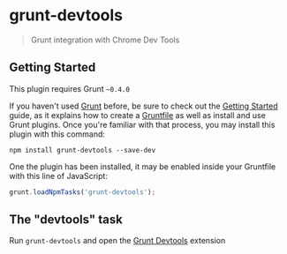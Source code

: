 # grunt-devtools

> Grunt integration with Chrome Dev Tools

## Getting Started
This plugin requires Grunt `~0.4.0`

If you haven't used [Grunt](http://gruntjs.com/) before, be sure to check out the [Getting Started](http://gruntjs.com/getting-started) guide, as it explains how to create a [Gruntfile](http://gruntjs.com/sample-gruntfile) as well as install and use Grunt plugins. Once you're familiar with that process, you may install this plugin with this command:

```shell
npm install grunt-devtools --save-dev
```

One the plugin has been installed, it may be enabled inside your Gruntfile with this line of JavaScript:

```js
grunt.loadNpmTasks('grunt-devtools');
```

## The "devtools" task

Run `grunt-devtools` and open the [Grunt Devtools](https://chrome.google.com/webstore/detail/grunt-devtools/fbiodiodggnlakggeeckkjccjhhjndnb?hl=en) extension 
